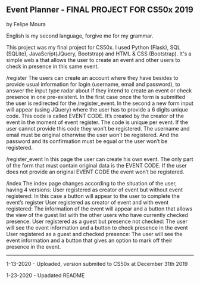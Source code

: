 Event Planner - FINAL PROJECT FOR CS50x 2019
--

by Felipe Moura

English is my second language, forgive me for my grammar.


This project was my final project for CS50x. I used Python (Flask), SQL (SQLite), JavaScript(JQuery, Bootstrap) and HTML & CSS (Bootstrap).
It's a simple web a that allows the user to create an event and other users to check in presence in this same event.


/register
The users can create an account where they have besides to provide usual information for login (username, email and password), to answer the input type radar about if they intend to create an event or check presence in one pre-existent.
In the first case once the form is submitted the user is redirected for the /register_event.
In the second a new form input will appear (using JQuery) where the user has to provide a 6 digits unique code. This code is called EVENT CODE. It’s created by the creator of the event in the moment of event register. The code is unique per event. If the user cannot provide this code they won’t be registered.
The username and email must be original otherwise the user won’t be registered. And the password and its confirmation must be equal or the user won’t be registered.

/register_event
In this page the user can create his own event. The only part of the form that must contain original data is the EVENT CODE. If the user does not provide an original EVENT CODE the event won’t be registered.

/index
The index page changes according to the situation of the user, having 4 versions:
User registered as creator of event but without event registered: In this case a button will appear to the user to complete the event’s register
User registered as creator of event and with event registered: The information of the event will appear and a button that allows the view of the guest list with the other users who have currently checked presence.
User registered as a guest but presence not checked: The user will see the event information and a button to check presence in the event
User registered as a guest and checked presence: The user will see the event information and a button that gives an option to mark off their presence in the event.
_______________________________________________________________________________________________________________________
1-13-2020 - Uploaded, version submited to CS50x at December 31th 2019

1-23-2020 - Upadated README
